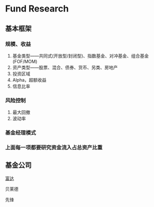 # Fund Research
## 基本框架
### 规模、收益
1. 基金类型——共同式(开放型/封闭型)、指数基金、对冲基金、组合基金(FOF/MOM)
2. 资产类型——股票、混合、债券、货币、另类、房地产
3. 投资区域
4. Alpha，超额收益
5. 信息比率
### 风险控制
1. 最大回撤
2. 波动率
### 基金经理模式
### 上面每一项都要研究资金流入占总资产比重

## 基金公司
[富达](https://github.com/SelenaMa9812/fund_research/blob/main/%E5%AF%8C%E8%BE%BE%E5%9F%BA%E9%87%91.pdf)

贝莱德

先锋
